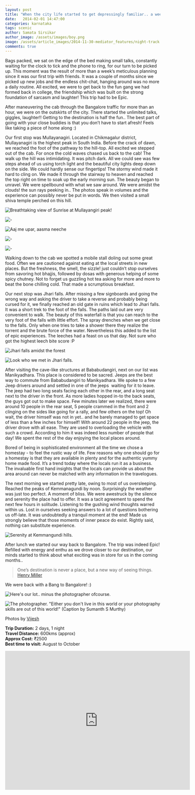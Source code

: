 ```yaml
---
layout: post
title: "When the city life started to get depressingly familiar.. a weekend getaway to Chikmagalur!"
date:   2014-02-01 14:47:00
categories: karnataka
tags: scenic
author: Samata Sirsikar
author_image: /assets/images/boy.png
image: /assets/article_images/2014-11-30-mediator_features/night-track.jpg
comments: true
---
```


Bags packed, we sat on the edge of the bed making small talks, constantly waiting for the clock to tick and the phone to ring, for our turn to be picked up. This moment was the result of more than a week’s meticulous planning since it was our first trip with friends. It was a couple of months since we picked up new jobs and the endless chit-chat, hanging around was no more a daily routine. All excited, we were to get back to the fun gang we had formed back in college, the friendship which was built on the strong foundation of sarcasm and laughter! This trip had to be Epic.

After maneuvering the cab through the Bangalore traffic for more than an hour, we were on the outskirts of the city. There started the unlimited talks, giggles, laughter!! Getting to the destination is half the fun.. The best part of going with your close buddies is that you don’t have to start afresh! Feels like taking a piece of home along :)

Our first stop was Mullayanagiri. Located in Chikmagalur district, Mullayanagiri is the highest peak in South India. Before the crack of dawn, we reached the foot of the pathway to the hill-top. All excited we stepped out of the cab. For once the cold waves chased us back to the cab! The walk up the hill was intimidating. It was pitch dark. All we could see was few steps ahead of us using torch light and the beautiful city lights deep down on the side. We could hardly sense our fingertips! The stormy wind made it hard to cling on. We made it through the stairway to heaven and reached the top right on time to soak up the early morning sun. The beauty began to unravel. We were spellbound with what we saw around. We were amidst the clouds! the sun rays peeking in.. The photos speak in volumes and the experience can possibly never be put in words. We then visited a small shiva temple perched on this hill.

![Breathtaking view of Sunrise at Mullayangiri peak!](http://sancharaa.files.wordpress.com/2014/02/1382977_10201456995359891_14808399_n.jpg)

![-](http://sancharaa.files.wordpress.com/2014/02/img_8117.jpg)

![Aaj me upar, aasma neeche](http://sancharaa.files.wordpress.com/2014/02/1381856_657971504213388_1317789156_n.jpg)

![-](http://sancharaa.files.wordpress.com/2014/02/chickmagalur1.jpg)

![-](http://sancharaa.files.wordpress.com/2014/02/img_8321.jpg)


Walking down to the cab we spotted a mobile stall doling out some great food. Often we are cautioned against eating at the local streets in new places. But the freshness, the smell, the sizzle! just couldn’t stop ourselves from savoring hot bhajjis, followed by dosas with generous helping of some spicy chutney. Not to forget us guzzling hot tea asking for more and more to beat the bone chilling cold. That made a scrumptious breakfast.

Our next stop was Jhari falls. After missing a few signboards and going the wrong way and asking the driver to take a reverse and probably being cursed for it, we finally reached an old gate in ruins which lead to Jhari falls. It was a short trek to the foot of the falls. The paths laid out are very convenient to walk. The beauty of this waterfall is that you can reach to the very foot of the falls with little effort. The spray drenches when we get close to the falls. Only when one tries to take a shower there they realize the torrent and the brute force of the water. Nevertheless this added to the list of epic experiences. The leeches had a feast on us that day. Not sure who got the highest leech bite score :P


![Jhari falls amidst the forest](http://sancharaa.files.wordpress.com/2014/02/img_8424.jpg)

![Look who we met in Jhari falls.](http://sancharaa.files.wordpress.com/2014/02/img_8438.jpg)

After visiting the cave-like structures at Bababudangiri, next on our list was Manikyadhara. This place is considered to be sacred. Jeeps are the best way to commute from Bababudangiri to Manikyadhara. We spoke to a few Jeep drivers around and settled in one of the jeeps  waiting for it to leave. The jeep had two long seats facing each other in the rear, and a long seat next to the driver in the front. As more ladies hopped in-to the back seats, the guys got out to make space. Few minutes later we realized, there were around 10 people in the rear seat, 5 people crammed in the front and 2 clinging on the sides like going for a rally, and few others on the top! Oh wait, the driver himself was not in yet.. and he barely managed to get space of less than a few inches for himself! With around 22 people in the jeep, the driver drove with all ease. They are used to overloading the vehicle with such a crowd. According to him it was indeed less number of people that day! We spent the rest of the day enjoying the local places around.

Bored of being in sophisticated environment all the time we chose a homestay - to feel the rustic way of life. Few reasons why one should go for a homestay is that they are available in plenty and for the authentic yummy home made food. It’s a trend today where the locals run it as a business. The invaluable first hand insights that the locals can provide us about the area around can never be matched with any information in the travelogues.

The next morning we started pretty late, owing to most of us oversleeping. Reached the peaks of Kemmanagundi by noon. Surprisingly the weather was just too perfect. A moment of bliss. We were awestruck by the silence and serenity the place had to offer. It was a tacit agreement to spend the next few hours in solitude. Listening to the gushing wind thoughts warred within us. Lost in ourselves seeking answers to a lot of questions bothering us off-late. It was undoubtedly a tranquil moment at the end! Made us strongly believe that those moments of inner peace do exist. Rightly said, nothing can substitute experience.


![Serenity at Kemmangundi hills.](http://sancharaa.files.wordpress.com/2014/02/img_8513.jpg)

After lunch we started our way back to Bangalore. The trip was indeed Epic! Refilled with energy and enthu as we drove closer to our destination, our minds started to think about what exciting was in store for us in the coming months..

> One’s destination is never a place, but a new way of seeing things.
> [Henry Miller](http://en.wikipedia.org/wiki/Henry_Miller)

We were back with a Bang to Bangalore! :)

![Here's our lot.. minus the photographer ofcourse.](http://sancharaa.files.wordpress.com/2014/02/img_8165.jpg)

![The photographer. "Either you don't live in this world or your photography skills are out of this world!" (Caption by Sumanth S Murthy)](http://sancharaa.files.wordpress.com/2014/02/1374346_10201444790094767_1292721013_n.jpg)

Photos by [Vijesh](http://vijeshm.in/)

__Trip Duration:__ 2 days, 1 night  
__Travel Distance:__ 600kms (approx)  
__Approx Cost:__ ₹2500  
__Best time to visit:__ August to October


<iframe src="https://www.google.com/maps/embed?pb=!1m36!1m8!1m3!1d248314.87904624996!2d75.770488!3d13.479028!3m2!1i1024!2i768!4f13.1!4m25!3e0!4m5!1s0x3bbad8a3b446124d%3A0x69e33a7e47e4081e!2sMullayanagiri+Peak!3m2!1d13.3909399!2d75.721385!4m5!1s0x3bbadf374ddfd279%3A0x8d07df9b9f2e1612!2sJhari+water+falls+path%2C+Inam+Dattathreya+Peeta%2C+Karnataka+577131%2C+India!3m2!1d13.421471799999999!2d75.7423854!4m5!1s0x3bbadf2225c24d0d%3A0xfe04e3a4c2dabb23!2sShri+Guru+Dattatreya+Baba+Budan+Swamy+Durga%2C+Inam+Dattatreya+Peeta+Grama%2C+Baba+Bundangiri+Rd%2C+Karnataka+577131%2C+India!3m2!1d13.432975299999999!2d75.75422859999999!4m5!1s0x3bbae1ad75b03e01%3A0xf02202b4b92cffbc!2sKemmannugundi%2C+India!3m2!1d13.549999999999999!2d75.75!5e0!3m2!1sen!2sus!4v1491102601981" width="600" height="450" frameborder="0" style="border:0" allowfullscreen></iframe>
